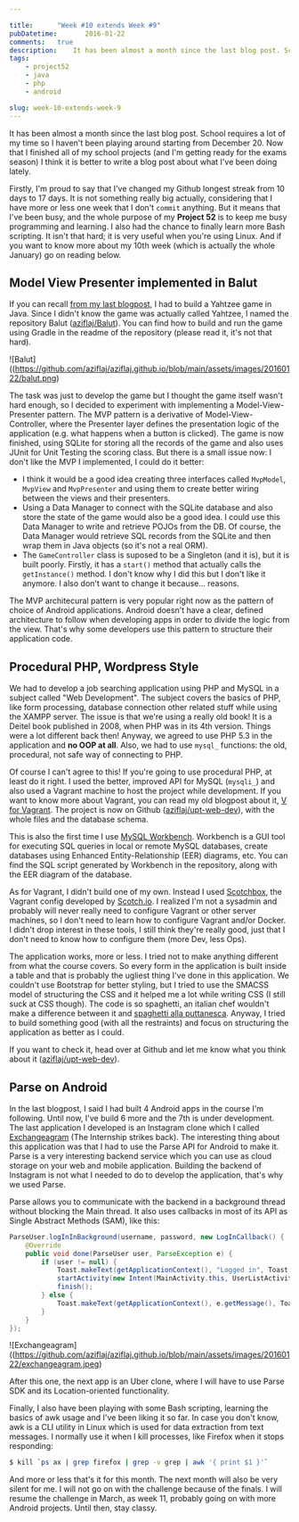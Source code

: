 ```yaml
---

title:      "Week #10 extends Week #9"
pubDatetime:       2016-01-22
comments:   true
description:    It has been almost a month since the last blog post. School requires a lot of my time so I haven't been playing around starting from December 20. Now that I finished all of my school projects (and I'm getting ready for the exams season) I think it is better to write a blog post about what I've been doing lately.
tags:
    - project52
    - java
    - php
    - android

slug: week-10-extends-week-9
---
```


It has been almost a month since the last blog post. School requires a lot of my time so I haven't been playing around  starting from December 20. Now that I finished all of my school projects (and I'm getting ready for the exams season) I think it is better to write a blog post about what I've been doing lately.

Firstly, I'm proud to say that I've changed my Github longest streak from 10 days to 17 days. It is not something really big actually, considering that I have more or less one week that I don't `commit` anything. But it means that I've been busy, and the whole purpose of my **Project 52** is to keep me busy programming and learning. I also had the chance to finally learn more Bash scripting. It isn't that hard; it is very useful when you're using Linux. And if you want to know more about my 10th week (which is actually the whole January) go on reading below.

## Model View Presenter implemented in Balut
If you can recall [from my last blogpost](http://aziflaj.github.io/week-9-java-nodejs-android/), I had to build a Yahtzee game in Java. Since I didn't know the game was actually called Yahtzee, I named the repository Balut ([aziflaj/Balut](http://github.com/aziflaj/Balut)). You can find how to build and run the game using Gradle in the readme of the repository (please read it, it's not that hard).

![Balut]((https://github.com/aziflaj/aziflaj.github.io/blob/main/assets/images/20160122/balut.png)

The task was just to develop the game but I thought the game itself wasn't hard enough, so I decided to experiment with implementing a Model-View-Presenter pattern. The MVP pattern is a derivative of Model-View-Controller, where the Presenter layer defines the presentation logic of the application (e.g. what happens when a button is clicked). The game is now finished, using SQLite for storing all the records of the game and also uses JUnit for Unit Testing the scoring class. But there is a small issue now: I don't like the MVP I implemented, I could do it better:

- I think it would be a good idea creating three interfaces called `MvpModel`, `MvpView` and `MvpPresenter` and using them to create better wiring between the views and their presenters.
- Using a Data Manager to connect with the SQLite database and also store the state of the game would also be a good idea. I could use this Data Manager to write and retrieve POJOs from the DB. Of course, the Data Manager would retrieve SQL records from the SQLite and then wrap them in Java objects (so it's not a real ORM).
- The `GameController` class is suposed to be a Singleton (and it is), but it is built poorly. Firstly, it has a `start()` method that actually calls the `getInstance()` method. I don't know why I did this but I don't like it anymore. I also don't want to change it because... reasons.

The MVP architecural pattern is very popular right now as the pattern of choice of Android applications. Android doesn't have a clear, defined architecture to follow when developing apps in order to divide the logic from the view. That's why some developers use this pattern to structure their application code.

## Procedural PHP, Wordpress Style
We had to develop a job searching application using PHP and MySQL in a subject called "Web Development". The subject covers the basics of PHP, like form processing, database connection other related stuff while using the XAMPP server. The issue is that we're using a really old book! It is a Deitel book published in 2008, when PHP was in its 4th version. Things were a lot different back then! Anyway, we agreed to use PHP 5.3 in the application and **no OOP at all**. Also, we had to use `mysql_` functions: the old, procedural, not safe way of connecting to PHP.

Of course I can't agree to this! If you're going to use procedural PHP, at least do it right. I used the better, improved API for MySQL (`mysqli_`) and also used a Vagrant machine to host the project while development. If you want to know more about Vagrant, you can read my old blogpost about it, [V for Vagrant](https://aziflaj.github.io/v-for-vagrant/). The project is now on Github ([aziflaj/upt-web-dev](https://github.com/aziflaj/upt-web-dev)), with the whole files and the database schema.

This is also the first time I use [MySQL Workbench](https://www.mysql.com/products/workbench/). Workbench is a GUI tool for executing SQL queries in local or remote MySQL databases, create databases using Enhanced Entity-Relationship (EER) diagrams, etc. You can find the SQL script generated by Workbench in the repository, along with the EER diagram of the database.

As for Vagrant, I didn't build one of my own. Instead I used [Scotchbox](http://box.scotch.io/), the Vagrant config developed by [Scotch.io](http://scotch.io/). I realized I'm not a sysadmin and probably will never really need to configure Vagrant or other server machines, so I don't need to learn how to configure Vagrant and/or Docker. I didn't drop interest in these tools, I still think they're really good, just that I don't need to know how to configure them (more Dev, less Ops).

The application works, more or less. I tried not to make anything different from what the course covers. So every form in the application is built inside a table and that is probably the ugliest thing I've done in this application. We couldn't use Bootstrap for better styling, but I tried to use the SMACSS model of structuring the CSS and it helped me a lot while writing CSS (I still suck at CSS though). The code is so spaghetti, an italian chef wouldn't make a difference between it and [spaghetti alla puttanesca](https://en.wikipedia.org/wiki/Spaghetti_alla_puttanesca). Anyway, I tried to build something good (with all the restraints) and focus on structuring the application as better as I could.

If you want to check it, head over at Github and let me know what you think about it ([aziflaj/upt-web-dev](https://github.com/aziflaj/upt-web-dev)).

## Parse on Android
In the last blogpost, I said I had built 4 Android apps in the course I'm following. Until now, I've build 6 more and the 7th is under development. The last application I developed is an Instagram clone which I called [Exchangeagram](https://github.com/aziflaj/AndroidCourse/tree/master/Exchangeagram) (The Internship strikes back). The interesting thing about this application was that I had to use the Parse API for Android to make it. Parse is a very interesting backend service which you can use as cloud storage on your web and mobile application. Building the backend of Instagram is not what I needed to do to develop the application, that's why we used Parse.

Parse allows you to communicate with the backend in a background thread without blocking the Main thread. It also uses callbacks in most of its API as Single Abstract Methods (SAM), like this:

```java
ParseUser.logInInBackground(username, password, new LogInCallback() {
    @Override
    public void done(ParseUser user, ParseException e) {
        if (user != null) {
            Toast.makeText(getApplicationContext(), "Logged in", Toast.LENGTH_SHORT).show();
            startActivity(new Intent(MainActivity.this, UserListActivity.class));
            finish();
        } else {
            Toast.makeText(getApplicationContext(), e.getMessage(), Toast.LENGTH_SHORT).show();
        }
    }
});
```

![Exchangeagram]((https://github.com/aziflaj/aziflaj.github.io/blob/main/assets/images/20160122/exchangeagram.jpeg)

After this one, the next app is an Uber clone, where I will have to use Parse SDK and its Location-oriented functionality.

Finally, I also have been playing with some Bash scripting, learning the basics of awk usage and I've been liking it so far. In case you don't know, awk is a CLI utility in Linux which is used for data extraction from text messages. I normally use it when I kill processes, like Firefox when it stops responding:

```bash
$ kill `ps ax | grep firefox | grep -v grep | awk '{ print $1 }'`
```

And more or less that's it for this month. The next month will also be very silent for me. I will not go on with the challenge because of the finals. I will resume the challenge in March, as week 11, probably going on with more Android projects. Until then, stay classy.
